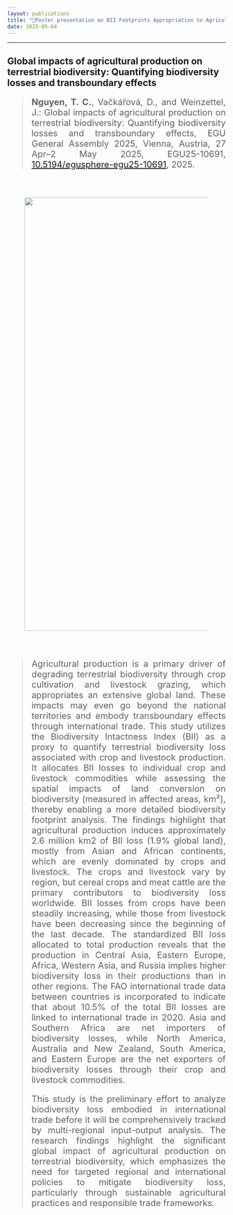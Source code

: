 ```yaml
---
layout: publications
title: "📌Poster presentation on BII Footprints Appropriation to Agriculture at EGU25"
date: 2025-05-04
---
```


<hr>

## Global impacts of agricultural production on terrestrial biodiversity: Quantifying biodiversity losses and transboundary effects

<div style="text-align:justify; font-size:20px;">

> <p style="font-size:20px"><b>Nguyen, T. C.</b>, Vačkářová, D., and Weinzettel, J.: Global impacts of agricultural production on terrestrial biodiversity: Quantifying biodiversity losses and transboundary effects, EGU General Assembly 2025, Vienna, Austria, 27 Apr–2 May 2025, EGU25-10691, <a href="https://doi.org/10.5194/egusphere-egu25-10691">10.5194/egusphere-egu25-10691</a>, 2025.


<br>

<div class="container-fluid">
<div class="row">
<div class="col-sm-12">

<figure>
<img src="{{ site.url }}{{ site.baseurl }}/images/pubpic/2025/EGU25_BII_Footprint.jpg" class="img-responsive" width="1000px" height="auto" />
<figcaption>
</figcaption>
</figure>

</div>
</div>
</div>

<br>

> <p style="font-size:20px"> Agricultural production is a primary driver of degrading terrestrial biodiversity through crop cultivation and livestock grazing, which appropriates an extensive global land. These impacts may even go beyond the national territories and embody transboundary effects through international trade. This study utilizes the Biodiversity Intactness Index (BII) as a proxy to quantify terrestrial biodiversity loss associated with crop and livestock production. It allocates BII losses to individual crop and livestock commodities while assessing the spatial impacts of land conversion on biodiversity (measured in affected areas, km²), thereby enabling a more detailed biodiversity footprint analysis. The findings highlight that agricultural production induces approximately 2.6 million km2 of BII loss (1.9% global land), mostly from Asian and African continents, which are evenly dominated by crops and livestock. The crops and livestock vary by region, but cereal crops and meat cattle are the primary contributors to biodiversity loss worldwide. BII losses from crops have been steadily increasing, while those from livestock have been decreasing since the beginning of the last decade. The standardized BII loss allocated to total production reveals that the production in Central Asia, Eastern Europe, Africa, Western Asia, and Russia implies higher biodiversity loss in their productions than in other regions. The FAO international trade data between countries is incorporated to indicate that about 10.5% of the total BII losses are linked to international trade in 2020. Asia and Southern Africa are net importers of biodiversity losses, while North America, Australia and New Zealand, South America, and Eastern Europe are the net exporters of biodiversity losses through their crop and livestock commodities.
>
>This study is the preliminary effort to analyze biodiversity loss embodied in international trade before it will be comprehensively tracked by multi-regional input-output analysis. The research findings highlight the significant global impact of agricultural production on terrestrial biodiversity, which emphasizes the need for targeted regional and international policies to mitigate biodiversity loss, particularly through sustainable agricultural practices and responsible trade frameworks.  </p> 


<br>





</div>